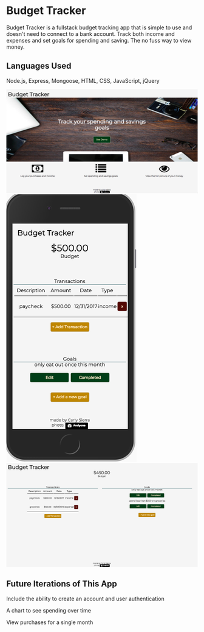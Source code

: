 # Budget Tracker

Budget Tracker is a fullstack budget tracking app that is simple to use and doesn't need to connect to a bank account. Track both income and expenses and set goals for spending and saving. The no fuss way to view money.

Languages Used
--------------
Node.js, Express, Mongoose, HTML, CSS, JavaScript, jQuery

![Landing Page](/landingpage.png?raw=true "Landing Page")
![Mobile](/mobile.png?raw=true "Mobile")
![Main Screen](/mainscreen.png?raw=true "Main Screen")


Future Iterations of This App
-----------------------------

Include the ability to create an account and user authentication

A chart to see spending over time

View purchases for a single month
